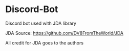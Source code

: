# Discord-Bot

Discord bot used with JDA library

JDA Source: https://github.com/DV8FromTheWorld/JDA

All credit for JDA goes to the authors

